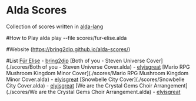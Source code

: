 # Alda Scores
Collection of scores written in [alda-lang](https://github.com/alda-lang/alda) 

#How to Play
alda play --file scores/fur-elise.alda

#Website
(https://bring2dip.github.io/alda-scores/)

#List
[Für Elise](./scores/fur-elise.alda) - [bring2dip](https://github.com/bring2dip)
[Both of you - Steven Universe Cover](./scores/Both of you - Steven Universe Cover.alda) - [elyisgreat](https://github.com/elyisgreat)
[Mario RPG Mushroom Kingdom Minor Cover](./scores/Mario RPG Mushroom Kingdom Minor Cover.alda) - [elyisgreat](https://github.com/elyisgreat)
[Snowbelle City Cover](./scores/Snowbelle City Cover.alda) - [elyisgreat](https://github.com/elyisgreat)
[We are the Crystal Gems Choir Arrangement](./scores/We are the Crystal Gems Choir Arrangement.alda) - [elyisgreat](https://github.com/elyisgreat)






